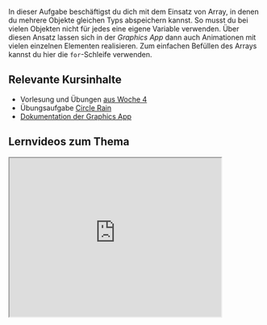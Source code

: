 In dieser Aufgabe beschäftigst du dich mit dem Einsatz von Array, in denen du mehrere Objekte gleichen Typs abspeichern kannst. So musst du bei vielen Objekten nicht für jedes eine eigene Variable verwenden. Über diesen Ansatz lassen sich in der _Graphics App_ dann auch Animationen mit vielen einzelnen Elementen realisieren. Zum einfachen Befüllen des Arrays kannst du hier die `for`-Schleife verwenden. 

## Relevante Kursinhalte

- Vorlesung und Übungen [aus Woche 4](https://elearning.uni-regensburg.de/course/view.php?id=52262#sectionid-690333-title)
- Übungsaufgabe [Circle Rain](https://oop-wintersemester-2021.github.io/AssignmentViewer-OOP/#OOP-Wintersemester-2021/U14-CircleRain)
- [Dokumentation der Graphics App](https://oop-regensburg.github.io/GraphicsApp-Reborn-Library/html/index.html)

## Lernvideos zum Thema

 <iframe width="420" height="315" src="https://www.youtube-nocookie.com/embed/Q-h8nErbXco"></iframe>
